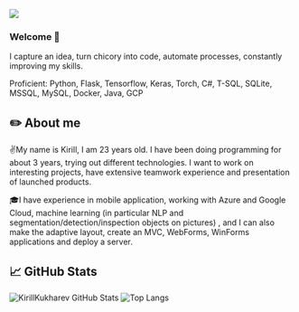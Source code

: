 ![](assets/Bottom_up.svg)
### Welcome 🧙 

I capture an idea, turn chicory into code, automate processes, constantly improving my skills.

Proficient: Python, Flask, Tensorflow, Keras, Torch, C#, T-SQL, SQLite, MSSQL, MySQL, Docker, Java, GCP

## ✏️ About me 
✌️My name is Kirill, I am 23 years old. I have been doing programming for about 3 years, trying out different technologies. I want to work on interesting projects, have extensive teamwork experience and presentation of launched products.

🎓I have experience in mobile application, working with Azure and Google Cloud, machine learning (in particular NLP and segmentation/detection/inspection objects on pictures) , and I can also make the adaptive layout, create an MVC, WebForms, WinForms applications and deploy a server.

## 📈 GitHub Stats

![KirillKukharev GitHub Stats](https://github-readme-stats.vercel.app/api?username=kirillkukharev&count_private=true&hide=contribs&show_icons=true&theme=radical)
![Top Langs](https://github-readme-stats.vercel.app/api/top-langs/?username=kirillkukharev&count_private=true&hide=tsql&langs_count=9&theme=radical&layout=compact)


